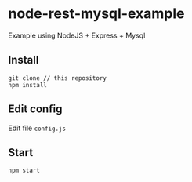 # node-rest-mysql-example
Example using NodeJS + Express + Mysql

## Install
```
git clone // this repository
npm install
```
## Edit config
Edit file `config.js`

## Start
```
npm start
```

